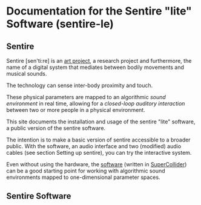 # Documentation for the Sentire "lite" Software (sentire-le)

## Sentire

Sentire [sen'ti:re] is an [art project](sentire.me), a research project and furthermore, the name of a digital system that mediates between bodily movements and musical sounds. 

The technology can sense inter-body proximity and touch.

These physical parameters are mapped to an algorithmic _sound environment_ in real time, allowing for a _closed-loop auditory interaction_ between two or more people in a physical environment.

This site documents the installation and usage of the sentire "lite" software, a public version of the sentire software.

The intention is to make a basic version of sentire accessible to a broader public. With the software, an audio interface and two (modified) audio cables (see section Setting up sentire), you can try the interactive system. 

Even without using the hardware, the [software](/docs/index#sentire-software) (written in [SuperCollider](https://supercollider.github.io/)) can be a good starting point for working with algorithmic sound environments mapped to one-dimensional parameter spaces.

## Sentire Software

